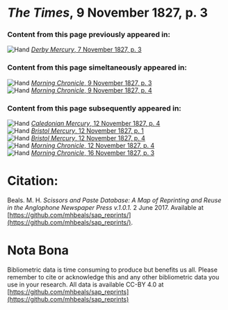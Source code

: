 # *The Times*, 9 November 1827, p. 3  
  
### Content from this page previously appeared in:  
![Hand](http://scissorsandpaste.net/wp-content/uploads/2017/06/smallhandpointer.png) [*Derby Mercury*, 7 November 1827, p. 3](https://mhbeals.github.io/sap_html/Derby-Mercury/Derby-Mercury-7-November-1827-p-3)  
  
### Content from this page simeltaneously appeared in:  
![Hand](http://scissorsandpaste.net/wp-content/uploads/2017/06/smallhandpointer.png) [*Morning Chronicle*, 9 November 1827, p. 3](https://mhbeals.github.io/sap_html/Morning-Chronicle/Morning-Chronicle-9-November-1827-p-3)  
![Hand](http://scissorsandpaste.net/wp-content/uploads/2017/06/smallhandpointer.png) [*Morning Chronicle*, 9 November 1827, p. 4](https://mhbeals.github.io/sap_html/Morning-Chronicle/Morning-Chronicle-9-November-1827-p-4)  
  
### Content from this page subsequently appeared in:  
![Hand](http://scissorsandpaste.net/wp-content/uploads/2017/06/smallhandpointer.png) [*Caledonian Mercury*, 12 November 1827, p. 4](https://mhbeals.github.io/sap_html/Caledonian-Mercury/Caledonian-Mercury-12-November-1827-p-4)  
![Hand](http://scissorsandpaste.net/wp-content/uploads/2017/06/smallhandpointer.png) [*Bristol Mercury*, 12 November 1827, p. 1](https://mhbeals.github.io/sap_html/Bristol-Mercury/Bristol-Mercury-12-November-1827-p-1)  
![Hand](http://scissorsandpaste.net/wp-content/uploads/2017/06/smallhandpointer.png) [*Bristol Mercury*, 12 November 1827, p. 4](https://mhbeals.github.io/sap_html/Bristol-Mercury/Bristol-Mercury-12-November-1827-p-4)  
![Hand](http://scissorsandpaste.net/wp-content/uploads/2017/06/smallhandpointer.png) [*Morning Chronicle*, 12 November 1827, p. 4](https://mhbeals.github.io/sap_html/Morning-Chronicle/Morning-Chronicle-12-November-1827-p-4)  
![Hand](http://scissorsandpaste.net/wp-content/uploads/2017/06/smallhandpointer.png) [*Morning Chronicle*, 16 November 1827, p. 3](https://mhbeals.github.io/sap_html/Morning-Chronicle/Morning-Chronicle-16-November-1827-p-3)  


# Citation: 

Beals. M. H. *Scissors and Paste Database: A Map of Reprinting and Reuse in the Anglophone Newspaper Press v.1.0.1.* 2 June 2017. Available at [https://github.com/mhbeals/sap_reprints/](https://github.com/mhbeals/sap_reprints/). 

# Nota Bona

Bibliometric data is time consuming to produce but benefits us all. Please remember to cite or acknowledge this and any other bibliometric data you use in your research. All data is available CC-BY 4.0 at [https://github.com/mhbeals/sap_reprints](https://github.com/mhbeals/sap_reprints)